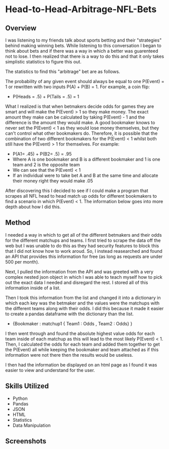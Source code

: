 # Head-to-Head-Arbitrage-NFL-Bets
## Overview
I was listening to my friends talk about sports betting and their "strategies" behind making winning bets. While listening to this conversation I began to think about
bets and if there was a way in which a better was guarenteed not to lose. I then realized that there is a way to do this and that it only takes simplistic
statistics to figure this out. 

The statistics to find this "arbitrage" bet are as follows. 

The probability of any given event should always be equal to one P(Event) = 1 or rewritten with two inputs P(A) + P(B) = 1. 
For example, a coin flip:
  - P(Heads = .5) + P(Tails = .5) = 1

What I realized is that when betmakers decide odds for games they are smart and will make the P(Event) > 1 so they make money. The exact amount they make can be calculated
by taking P(Event) - 1 and the difference is the amount they would make. A good bookmaker knows to never set the P(Event) < 1 as they would lose money themselves, but
they can't control what other bookmakers do. Therefore, it is possible that the combination of two different bookmakers for the P(Event) < 1 whilst both still have the
P(Event) > 1 for themselves. For example:
 - P(A1= .45) + P(B2= .5) = .95
 - Where A is one bookmaker and B is a different bookmaker and 1 is one team and 2 is the opposite team
 - We can see that the P(Event) < 1
 - If an individual were to take bet A and B at the same time and allocate their money right they would make .05

After discovering this I decided to see if I could make a program that scrapes all NFL head to head match up odds for different bookmakers to find a scenario in
which P(Event) < 1. The information below goes into more depth about how I did this.

## Method
I needed a way in which to get all of the different betmakers and their odds for the different matchups and teams. I first tried to scrape the data off the web
but I was unable to do this as they had security features to block this that I did not know how to work aroud. So, I instead reasearched and found an API that 
provides this information for free (as long as requests are under 500 per month).

Next, I pulled the information from the API and was greeted with a very complex nested json object in which I was able to teach myself how to pick out the exact
data I needed and disregard the rest. I stored all of this information inside of a list.

Then I took this information from the list and changed it into a dictionary in which each key was the betmaker and the values were the matchups with the different teams
along with their odds. I did this because it made it easier to create a pandas dataframe with the dictionary than the list.
  - {Bookmaker : matchup1 { Team1 : Odds , Team2 : Odds} }

I then went through and found the absolute highest value odds for each team inside of each matchup as this will lead to the most likely P(Event) < 1. Then, I calculated
the odds for each team and added them together to get the P(Event) all while keeping the bookmaker and team attached as if this information were not there then the
results would be useless.

I then had the information be displayed on an html page as I found it was easier to view and understand for the user.
## Skills Utilized
- Python
- Pandas
- JSON
- HTML
- Statistics
- Data Manipulation
## Screenshots


